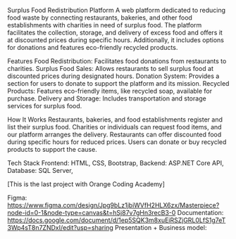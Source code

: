 Surplus Food Redistribution Platform
A web platform dedicated to reducing food waste by connecting restaurants, bakeries, and other food establishments with charities in need of surplus food. The platform facilitates the collection, storage, and delivery of excess food and offers it at discounted prices during specific hours. Additionally, it includes options for donations and features eco-friendly recycled products.

Features
Food Redistribution: Facilitates food donations from restaurants to charities.
Surplus Food Sales: Allows restaurants to sell surplus food at discounted prices during designated hours.
Donation System: Provides a section for users to donate to support the platform and its mission.
Recycled Products: Features eco-friendly items, like recycled soap, available for purchase.
Delivery and Storage: Includes transportation and storage services for surplus food.

How It Works
Restaurants, bakeries, and food establishments register and list their surplus food.
Charities or individuals can request food items, and our platform arranges the delivery.
Restaurants can offer discounted food during specific hours for reduced prices.
Users can donate or buy recycled products to support the cause.

Tech Stack
Frontend: HTML, CSS, Bootstrap, 
Backend: ASP.NET Core API, 
Database: SQL Server,

[This is the last project with Orange Coding Academy]

Figma: https://www.figma.com/design/Jpg9bLz1jbiWVfH2HLX6zx/Masterpiece?node-id=0-1&node-type=canvas&t=hSj87v7gHn3recB3-0
Documentation: https://docs.google.com/document/d/1ep5SQK3m8xuEiRSZjGRL0LfS1g7eT3Wp4sT8n7ZNDxI/edit?usp=sharing
Presentation + Business model:


